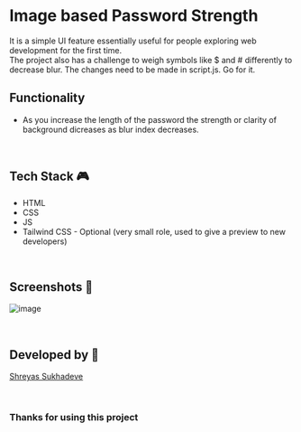 # Image based Password Strength 
It is a simple UI feature essentially useful for people exploring web development for the first time. <br>
The project also has a challenge to weigh symbols like $ and # differently to decrease blur. The changes need to be made in script.js. Go for it.

## **Functionality**

- As you increase the length of the password the strength or clarity of background dicreases as blur index decreases. 


<br>

## **Tech Stack 🎮**

- HTML
- CSS
- JS
- Tailwind CSS - Optional (very small role, used to give a preview to new developers)


<br>

## **Screenshots 📸**

![image](https://github.com/Shreyas-SAS/Dev-Geeks/assets/96542494/54fb53dc-16a4-4c0e-8004-ee2e5634aa18)


<br>

## **Developed by 👦**

[Shreyas Sukhadeve](https://github.com/Shreyas-SAS)

<br>

### **Thanks for using this project**
